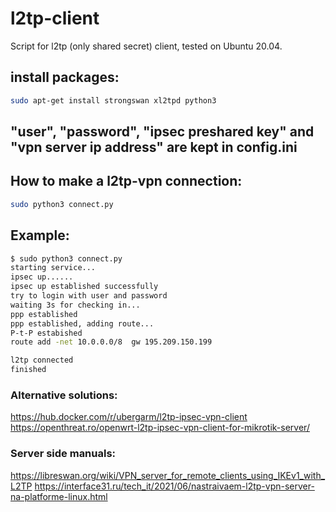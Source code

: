 # l2tp-client
Script for l2tp (only shared secret) client, tested on Ubuntu 20.04.

## install packages:
```sh
sudo apt-get install strongswan xl2tpd python3
```

## "user", "password", "ipsec preshared key" and "vpn server ip address" are kept in config.ini 

## How to make a l2tp-vpn connection:
```sh
sudo python3 connect.py
```
## Example:

```sh
$ sudo python3 connect.py
starting service...
ipsec up......
ipsec up established successfully
try to login with user and password
waiting 3s for checking in...
ppp established
ppp established, adding route...
P-t-P estabished
route add -net 10.0.0.0/8  gw 195.209.150.199

l2tp connected
finished
```

### Alternative solutions:
https://hub.docker.com/r/ubergarm/l2tp-ipsec-vpn-client
https://openthreat.ro/openwrt-l2tp-ipsec-vpn-client-for-mikrotik-server/


### Server side manuals:
https://libreswan.org/wiki/VPN_server_for_remote_clients_using_IKEv1_with_L2TP
https://interface31.ru/tech_it/2021/06/nastraivaem-l2tp-vpn-server-na-platforme-linux.html



